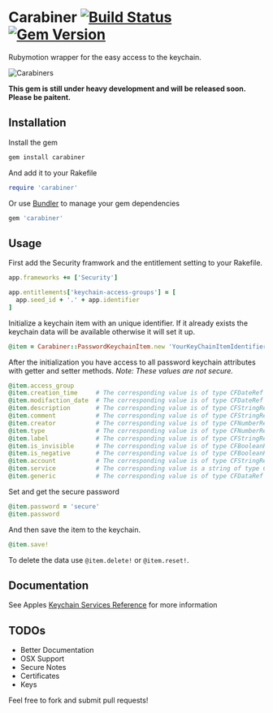 # Carabiner [![Build Status](https://travis-ci.org/mordaroso/carabiner.png)](https://travis-ci.org/mordaroso/carabiner) [![Gem Version](https://badge.fury.io/rb/carabiner.png)](http://badge.fury.io/rb/carabiner)

Rubymotion wrapper for the easy access to the keychain.

![Carabiners](http://upload.wikimedia.org/wikipedia/commons/2/2e/Cheap_carabiners.JPG)

**This gem is still under heavy development and will be released soon. Please be paitent.**

## Installation

Install the gem
```bash
gem install carabiner
```

And add it to your Rakefile
```ruby
require 'carabiner'
```

Or use [Bundler](http://gembundler.com/) to manage your gem dependencies
```ruby
gem 'carabiner'
```

## Usage

First add the Security framwork and the entitlement setting to your Rakefile.

```ruby
app.frameworks += ['Security']

app.entitlements['keychain-access-groups'] = [
  app.seed_id + '.' + app.identifier
]
```

Initialize a keychain item with an unique identifier. If it already exists the keychain data will be available otherwise it will set it up.

```ruby
@item = Carabiner::PasswordKeychainItem.new 'YourKeyChainItemIdentifier'
```

After the initialization you have access to all password keychain attributes with getter and setter methods.
*Note: These values are not secure.*
```ruby
@item.access_group
@item.creation_time     # The corresponding value is of type CFDateRef and represents the date the item was created. Read only.
@item.modifaction_date  # The corresponding value is of type CFDateRef and represents the last time the item was updated. Read only.
@item.description       # The corresponding value is of type CFStringRef and specifies a user-visible string describing this kind of item (for example, "Disk image password").
@item.comment           # The corresponding value is of type CFStringRef and contains the user-editable comment for this item.
@item.creator           # The corresponding value is of type CFNumberRef and represents the item's creator. This number is the unsigned integer representation of a four-character code (for example, 'aCrt').
@item.type              # The corresponding value is of type CFNumberRef and represents the item's type. This number is the unsigned integer representation of a four-character code (for example, 'aTyp').
@item.label             # The corresponding value is of type CFStringRef and contains the user-visible label for this item.
@item.is_invisible      # The corresponding value is of type CFBooleanRef and is kCFBooleanTrue if the item is invisible (that is, should not be displayed).
@item.is_negative       # The corresponding value is of type CFBooleanRef and indicates whether there is a valid password associated with this keychain item. This is useful if your application doesn't want a password for some particular service to be stored in the keychain, but prefers that it always be entered by the user.
@item.account           # The corresponding value is of type CFStringRef and contains an account name. Items of class kSecClassGenericPassword and kSecClassInternetPassword have this attribute.
@item.service           # The corresponding value is a string of type CFStringRef that represents the service associated with this item. Items of class kSecClassGenericPassword have this attribute.
@item.generic           # The corresponding value is of type CFDataRef and contains a user-defined attribute. Items of class kSecClassGenericPassword have this attribute.
```

Set and get the secure password
```ruby
@item.password = 'secure'
@item.password
```

And then save the item to the keychain.
```ruby
@item.save!
```

To delete the data use ```@item.delete!``` or ```@item.reset!```.

## Documentation

See Apples [Keychain Services Reference](https://developer.apple.com/library/mac/documentation/Security/Reference/keychainservices/Reference/reference.html) for more information

## TODOs

* Better Documentation
* OSX Support
* Secure Notes
* Certificates
* Keys

Feel free to fork and submit pull requests!